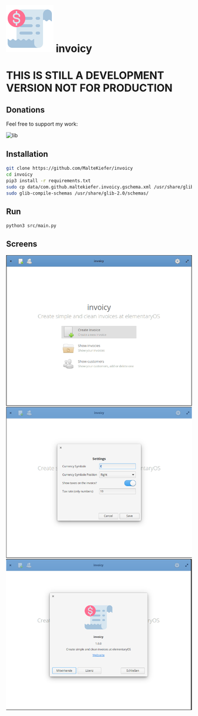 
# ![icon](data/invoice.png) invoicy

# THIS IS STILL A DEVELOPMENT VERSION NOT FOR PRODUCTION

## Donations
Feel free to support my work:

![lib](http://img.shields.io/liberapay/receives/beli3ver.svg?logo=liberapay)

## Installation

```bash
git clone https://github.com/MalteKiefer/invoicy
cd invoicy
pip3 install -r requirements.txt
sudo cp data/com.github.maltekiefer.invoicy.gschema.xml /usr/share/glib-2.0/schemas/
sudo glib-compile-schemas /usr/share/glib-2.0/schemas/
```

## Run

```bash
python3 src/main.py
```

## Screens

![](https://raw.githubusercontent.com/MalteKiefer/invoicy/master/screenshots/screen1.png)
![](https://raw.githubusercontent.com/MalteKiefer/invoicy/master/screenshots/screen2.png)
![](https://raw.githubusercontent.com/MalteKiefer/invoicy/master/screenshots/screen3.png)
